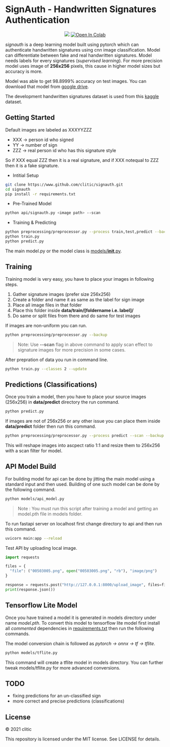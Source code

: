 # SignAuth - Handwritten Signatures Authentication

<p align="center">
  <img src="https://raw.githubusercontent.com/clitic/signauth/master/others/sample.jpg">
  <a href="https://colab.research.google.com/github/clitic/signauth/blob/master/others/SignAuth_Google_Colab.ipynb">
    <img src="https://colab.research.google.com/assets/colab-badge.svg" alt="Open In Colab"/>
  </a>
</p>

*signauth* is a deep learning model built using pytorch which can authenticate handwritten signatures using cnn image classification. Model can differentiate between fake and real handwritten signatures. Model needs labels for every signatures (*supervised learning*). For more precision model uses image of **256x256** pixels, this cause in higher model sizes but accuracy is more.

Model was able to get 98.8999% accuracy on test images. You can download that model from [google drive](https://drive.google.com/uc?export=download&id=1MB6FgraqQpwXP9E8kHlgW3qHJpxUcj6P).

The development handwritten signatures dataset is used from this [kaggle](https://www.kaggle.com/divyanshrai/handwritten-signatures "dataset") dataset.

## Getting Started

Default images are labeled as XXXYYZZZ

- XXX -> person id who signed
- YY -> number of sign
- ZZZ -> real person id who has this signature style

So if XXX equal ZZZ then it is a real signature, and if XXX notequal to ZZZ then it is a fake signature.

- Intitial Setup

```bash
git clone https://www.github.com/clitic/signauth.git
cd signauth
pip install -r requirements.txt
```

- Pre-Trained Model

```bash
python api/signauth.py <image path> --scan
```

- Training & Predicting

```bash
python preprocessing/preprocessor.py --process train,test,predict --backup --overwrite
python train.py
python predict.py
```

The main model.py or the model class is [models/__init__.py](models/__init__.py).

## Training

Training model is very easy, you have to place your images in following steps.

1. Gather signature images (prefer size 256x256)
2. Create a folder and name it as same as the label for sign image
3. Place all image files in that folder
4. Place this folder inside **data/train/[foldername i.e. label]/**
5. Do same or split files from there and do same for test images

If images are non-uniform you can run.

```bash
python preprocessing/preprocessor.py --backup
```

> Note: Use **--scan** flag in above command to apply scan effect to signature images for more precision in some cases.

After prepration of data you run in command line.

```bash
python train.py --classes 2 --update
```


## Predictions (Classifications)

Once you train a model, then you have to place your source images (256x256) in **data/predict** directory the run command.

```bash
python predict.py
```

If images are not of 256x256 or any other issue you can place them inside **data/predict** folder then run this command.

```bash
python preprocessing/preprocessor.py --process predict --scan --backup
```

This will reshape images into ascpect ratio 1:1 and resize them to 256x256 with a scan filter for model.


## API Model Build

For building model for api can be done by jitting the main model using a standard input and then used. Building of one such model can be done by the following command.

```bash
python models/api_model.py
```

> Note : You must run this script after training a model and getting an model.pth file in models folder.

To run fastapi server on localhost first change directory to api and then run this command. 

```bash
uvicorn main:app --reload
```

Test API by uploading local image.

```python
import requests

files = {
  "file": ("00503005.png", open("00503005.png", "rb"), "image/png")
}

response = requests.post("http://127.0.0.1:8000/upload_image", files=files)
print(response.json())
```

## Tensorflow Lite Model

Once you have trained a model it is generated in models directory under name *model.pth*. To convert this model to tensorflow lite model first install all *commented* dependencies in [requirements.txt](requirements.txt) then run the following commands.

The model conversion chain is followed as *pytorch -> onnx -> tf -> tflite*.

```bash
python models/tflite.py
```

This command will create a tflite model in models directory. You can further tweak models/tflite.py for more advanced conversions.


## TODO

- fixing predictions for an un-classified sign
- more correct and precise predictions (classifications)


## License

© 2021 clitic

This repository is licensed under the MIT license. See LICENSE for details.
